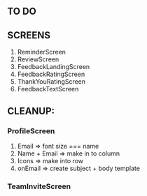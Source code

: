 ## TO DO

## SCREENS

1. ReminderScreen
2. ReviewScreen
3. FeedbackLandingScreen
4. FeedbackRatingScreen
5. ThankYouRatingScreen
6. FeedbackTextScreen

## CLEANUP:

### ProfileScreen

1. Email => font size === name
2. Name + Email => make in to column
3. Icons => make into row
4. onEmail => create subject + body template

### TeamInviteScreen
